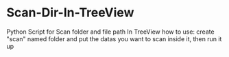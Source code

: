 # Scan-Dir-In-TreeView
Python Script for Scan folder and file path In TreeView
how to use:
  create "scan" named folder and put the datas you want to scan inside it, then run it up
